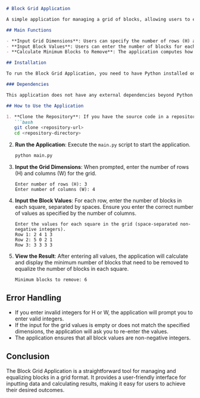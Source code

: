 ```markdown
# Block Grid Application

A simple application for managing a grid of blocks, allowing users to equalize the number of blocks in each square by calculating the minimum number of blocks to remove.

## Main Functions

- **Input Grid Dimensions**: Users can specify the number of rows (H) and columns (W) for the grid.
- **Input Block Values**: Users can enter the number of blocks for each square in the grid.
- **Calculate Minimum Blocks to Remove**: The application computes how many blocks need to be removed to ensure all squares have the same number of blocks.

## Installation

To run the Block Grid Application, you need to have Python installed on your machine. You can download Python from [python.org](https://www.python.org/downloads/).

### Dependencies

This application does not have any external dependencies beyond Python's standard library. Ensure you have Python 3.x installed.

## How to Use the Application

1. **Clone the Repository**: If you have the source code in a repository, clone it to your local machine.
   ```bash
   git clone <repository-url>
   cd <repository-directory>
   ```

2. **Run the Application**: Execute the `main.py` script to start the application.
   ```bash
   python main.py
   ```

3. **Input the Grid Dimensions**: When prompted, enter the number of rows (H) and columns (W) for the grid.
   ```
   Enter number of rows (H): 3
   Enter number of columns (W): 4
   ```

4. **Input the Block Values**: For each row, enter the number of blocks in each square, separated by spaces. Ensure you enter the correct number of values as specified by the number of columns.
   ```
   Enter the values for each square in the grid (space-separated non-negative integers).
   Row 1: 2 4 1 3
   Row 2: 5 0 2 1
   Row 3: 3 3 3 3
   ```

5. **View the Result**: After entering all values, the application will calculate and display the minimum number of blocks that need to be removed to equalize the number of blocks in each square.
   ```
   Minimum blocks to remove: 6
   ```

## Error Handling

- If you enter invalid integers for H or W, the application will prompt you to enter valid integers.
- If the input for the grid values is empty or does not match the specified dimensions, the application will ask you to re-enter the values.
- The application ensures that all block values are non-negative integers.

## Conclusion

The Block Grid Application is a straightforward tool for managing and equalizing blocks in a grid format. It provides a user-friendly interface for inputting data and calculating results, making it easy for users to achieve their desired outcomes.
```